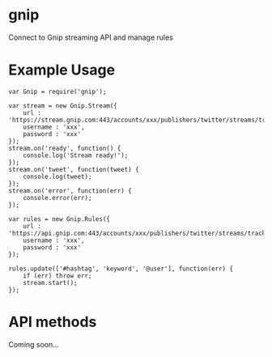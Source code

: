 gnip
====

Connect to Gnip streaming API and manage rules

Example Usage
====
	var Gnip = require('gnip');

	var stream = new Gnip.Stream({
		url : 'https://stream.gnip.com:443/accounts/xxx/publishers/twitter/streams/track/prod.json',
		username : 'xxx',
		password : 'xxx'
	});
	stream.on('ready', function() {
		console.log('Stream ready!');
	});
	stream.on('tweet', function(tweet) {
		console.log(tweet);
	});
	stream.on('error', function(err) {
		console.error(err);
	});

	var rules = new Gnip.Rules({
		url : 'https://api.gnip.com:443/accounts/xxx/publishers/twitter/streams/track/prod/rules.json',
		username : 'xxx',
		password : 'xxx'
	});

	rules.update(['#hashtag', 'keyword', '@user'], function(err) {
		if (err) throw err;
		stream.start();
	});

API methods
====
Coming soon...